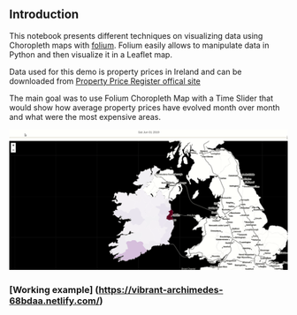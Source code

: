 ## Introduction
This notebook presents different techniques on visualizing data using  Choropleth maps with [folium](https://python-visualization.github.io/folium/). Folium easily allows to manipulate data in Python and then visualize it in a Leaflet map.

Data used for this demo is property prices in Ireland and can be downloaded from [Property Price Register offical site](https://www.propertypriceregister.ie/)

The main goal was to use Folium Choropleth Map with a Time Slider that would show how average property prices have evolved month over month and what were the most expensive areas.

![](images/choropleth_with_slider.gif)

### [Working example] (https://vibrant-archimedes-68bdaa.netlify.com/) 
